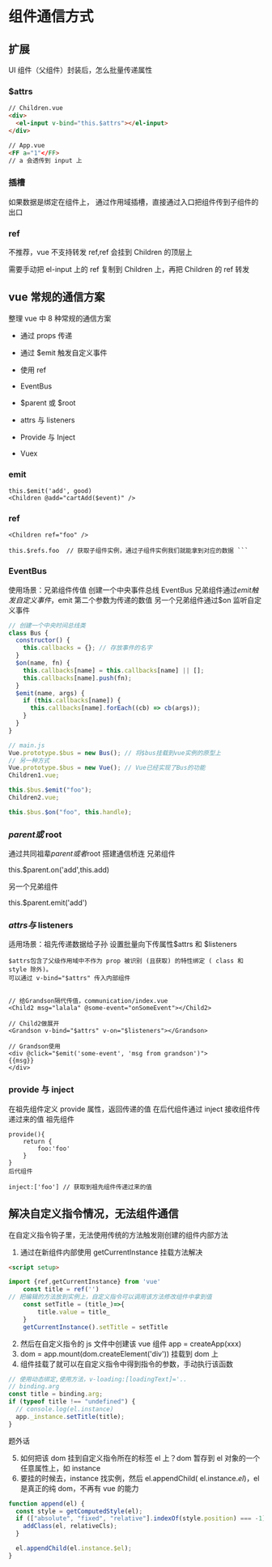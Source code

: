 # 组件通信方式

## 扩展

UI 组件（父组件）封装后，怎么批量传递属性

### $attrs

```html
// Children.vue
<div>
  <el-input v-bind="this.$attrs"></el-input>
</div>

// App.vue
<FF a="1"</FF>
// a 会透传到 input 上
```

### 插槽

如果数据是绑定在组件上，
通过作用域插槽，直接通过入口把组件传到子组件的出口

### ref

不推荐，vue 不支持转发 ref,ref 会挂到 Children 的顶层上

需要手动把 el-input 上的 ref 复制到 Children 上，再把 Children 的 ref 转发

## vue 常规的通信方案

整理 vue 中 8 种常规的通信方案

- 通过 props 传递

- 通过 $emit 触发自定义事件

- 使用 ref

- EventBus

- $parent 或 $root

- attrs 与 listeners

- Provide 与 Inject

- Vuex

### emit

```
this.$emit('add', good)
<Children @add="cartAdd($event)" />
```

### ref

````
<Children ref="foo" />

this.$refs.foo  // 获取子组件实例，通过子组件实例我们就能拿到对应的数据 ```
````

### EventBus

使用场景：兄弟组件传值
创建一个中央事件总线 EventBus
兄弟组件通过$emit触发自定义事件，$emit 第二个参数为传递的数值
另一个兄弟组件通过$on 监听自定义事件

```js
// 创建一个中央时间总线类
class Bus {
  constructor() {
    this.callbacks = {}; // 存放事件的名字
  }
  $on(name, fn) {
    this.callbacks[name] = this.callbacks[name] || [];
    this.callbacks[name].push(fn);
  }
  $emit(name, args) {
    if (this.callbacks[name]) {
      this.callbacks[name].forEach((cb) => cb(args));
    }
  }
}

// main.js
Vue.prototype.$bus = new Bus(); // 将$bus挂载到vue实例的原型上
// 另一种方式
Vue.prototype.$bus = new Vue(); // Vue已经实现了Bus的功能
Children1.vue;

this.$bus.$emit("foo");
Children2.vue;

this.$bus.$on("foo", this.handle);
```

### $parent 或$ root

通过共同祖辈$parent或者$root 搭建通信桥连
兄弟组件

this.$parent.on('add',this.add)

另一个兄弟组件

this.$parent.emit('add')

### $attrs 与$ listeners

适用场景：祖先传递数据给子孙
设置批量向下传属性$attrs 和 $listeners

```
$attrs包含了父级作用域中不作为 prop 被识别 (且获取) 的特性绑定 ( class 和 style 除外)。
可以通过 v-bind="$attrs" 传⼊内部组件


// 给Grandson隔代传值，communication/index.vue
<Child2 msg="lalala" @some-event="onSomeEvent"></Child2>

// Child2做展开
<Grandson v-bind="$attrs" v-on="$listeners"></Grandson>

// Grandson使⽤
<div @click="$emit('some-event', 'msg from grandson')">
{{msg}}
</div>
```

### provide 与 inject

在祖先组件定义 provide 属性，返回传递的值
在后代组件通过 inject 接收组件传递过来的值
祖先组件

```
provide(){
    return {
        foo:'foo'
    }
}
后代组件

inject:['foo'] // 获取到祖先组件传递过来的值
```

## 解决自定义指令情况，无法组件通信

在自定义指令钩子里，无法使用传统的方法触发刚创建的组件内部方法

1. 通过在新组件内部使用 getCurrentInstance 挂载方法解决

```html
<script setup>

import {ref,getCurrentInstance} from 'vue'
    const title = ref('')
// 把编辑的方法放到实例上，自定义指令可以调用该方法修改组件中拿到值
    const setTitle = (title_)=>{
        title.value = title_
    }
    getCurrentInstance().setTitle = setTitle


```

2. 然后在自定义指令的 js 文件中创建该 vue 组件 app = createApp(xxx)
3. dom = app.mount(dom.createElement('div')) 挂载到 dom 上
4. 组件挂载了就可以在自定义指令中得到指令的参数，手动执行该函数

```js
// 使用动态绑定,使用方法，v-loading:[loadingText]='..
// binding.arg
const title = binding.arg;
if (typeof title !== "undefined") {
  // console.log(el.instance)
  app._instance.setTitle(title);
}
```

题外话

5. 如何把该 dom 挂到自定义指令所在的标签 el 上？dom 暂存到 el 对象的一个任意属性上，如 instance
6. 要挂的时候去，instance 找实例，然后 el.appendChild( el.instance.$el)，$el 是真正的纯 dom，不再有 vue 的能力

```js
function append(el) {
  const style = getComputedStyle(el);
  if (["absolute", "fixed", "relative"].indexOf(style.position) === -1) {
    addClass(el, relativeCls);
  }

  el.appendChild(el.instance.$el);
}
```
